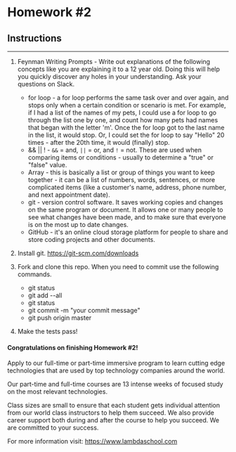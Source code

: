 # Homework #2

## Instructions
---
1. Feynman Writing Prompts - Write out explanations of the following concepts like you are explaining it to a 12 year old.  Doing this will help you quickly discover any holes in your understanding.  Ask your questions on Slack.

	* for loop - a for loop performs the same task over and over again, and stops only when a certain condition or scenario is met.  For example, if I had a list of the names of my pets, I could use a for loop to go through the list one by one, and count how many pets had names that began with the letter 'm'.  Once the for loop got to the last name in the list, it would stop.   Or, I could set the for loop to say "Hello" 20 times - after the 20th time, it would (finally) stop.  
	* && || ! - `&&` = and, `||` = or, and `!` = not.  These are used when comparing items or conditions - usually to determine a "true" or "false" value.
	* Array - this is basically a list or group of things you want to keep together - it can be a list of numbers, words, sentences, or more complicated items (like a customer's name, address, phone number, and next appointment date).
	* git - version control software.  It saves working copies and changes on the same program or document.  It allows one or many people to see what changes have been made, and to make sure that everyone is on the most up to date changes.
	* GitHub - it's an online cloud storage platform for people to share and store coding projects and other documents.


2. Install git.  https://git-scm.com/downloads


3. Fork and clone this repo.  When you need to commit use the following commands.

	* git status
	* git add --all
	* git status
	* git commit -m "your commit message"
	* git push origin master


4. Make the tests pass!




#### Congratulations on finishing Homework #2!
Apply to our full-time or part-time immersive program to learn cutting edge technologies that are used by top technology companies around the world.

Our part-time and full-time courses are 13 intense weeks of focused study on the most relevant technologies.  

Class sizes are small to ensure that each student gets individual attention from our world class instructors to help them succeed.  We also provide career support both during and after the course to help you succeed.  We are committed to your success.

For more information visit: https://www.lambdaschool.com
